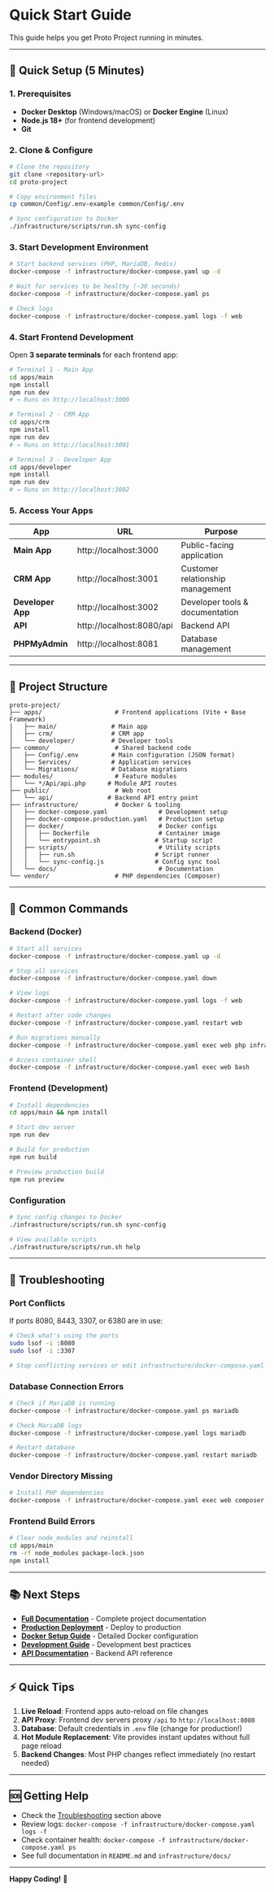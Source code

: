 # Quick Start Guide

This guide helps you get Proto Project running in minutes.

---

## 🚀 Quick Setup (5 Minutes)

### 1. Prerequisites

- **Docker Desktop** (Windows/macOS) or **Docker Engine** (Linux)
- **Node.js 18+** (for frontend development)
- **Git**

### 2. Clone & Configure

```bash
# Clone the repository
git clone <repository-url>
cd proto-project

# Copy environment files
cp common/Config/.env-example common/Config/.env

# Sync configuration to Docker
./infrastructure/scripts/run.sh sync-config
```

### 3. Start Development Environment

```bash
# Start backend services (PHP, MariaDB, Redis)
docker-compose -f infrastructure/docker-compose.yaml up -d

# Wait for services to be healthy (~30 seconds)
docker-compose -f infrastructure/docker-compose.yaml ps

# Check logs
docker-compose -f infrastructure/docker-compose.yaml logs -f web
```

### 4. Start Frontend Development

Open **3 separate terminals** for each frontend app:

```bash
# Terminal 1 - Main App
cd apps/main
npm install
npm run dev
# → Runs on http://localhost:3000

# Terminal 2 - CRM App
cd apps/crm
npm install
npm run dev
# → Runs on http://localhost:3001

# Terminal 3 - Developer App
cd apps/developer
npm install
npm run dev
# → Runs on http://localhost:3002
```

### 5. Access Your Apps

| App | URL | Purpose |
|-----|-----|---------|
| **Main App** | http://localhost:3000 | Public-facing application |
| **CRM App** | http://localhost:3001 | Customer relationship management |
| **Developer App** | http://localhost:3002 | Developer tools & documentation |
| **API** | http://localhost:8080/api | Backend API |
| **PHPMyAdmin** | http://localhost:8081 | Database management |

---

## 📁 Project Structure

```
proto-project/
├── apps/                    # Frontend applications (Vite + Base Framework)
│   ├── main/               # Main app
│   ├── crm/                # CRM app
│   └── developer/          # Developer tools
├── common/                  # Shared backend code
│   ├── Config/.env         # Main configuration (JSON format)
│   ├── Services/           # Application services
│   └── Migrations/         # Database migrations
├── modules/                 # Feature modules
│   └── */Api/api.php      # Module API routes
├── public/                  # Web root
│   └── api/               # Backend API entry point
├── infrastructure/          # Docker & tooling
│   ├── docker-compose.yaml              # Development setup
│   ├── docker-compose.production.yaml   # Production setup
│   ├── docker/                          # Docker configs
│   │   ├── Dockerfile                   # Container image
│   │   └── entrypoint.sh               # Startup script
│   ├── scripts/                         # Utility scripts
│   │   ├── run.sh                      # Script runner
│   │   └── sync-config.js              # Config sync tool
│   └── docs/                            # Documentation
└── vendor/                  # PHP dependencies (Composer)
```

---

## 🔧 Common Commands

### Backend (Docker)

```bash
# Start all services
docker-compose -f infrastructure/docker-compose.yaml up -d

# Stop all services
docker-compose -f infrastructure/docker-compose.yaml down

# View logs
docker-compose -f infrastructure/docker-compose.yaml logs -f web

# Restart after code changes
docker-compose -f infrastructure/docker-compose.yaml restart web

# Run migrations manually
docker-compose -f infrastructure/docker-compose.yaml exec web php infrastructure/scripts/run-migrations.php

# Access container shell
docker-compose -f infrastructure/docker-compose.yaml exec web bash
```

### Frontend (Development)

```bash
# Install dependencies
cd apps/main && npm install

# Start dev server
npm run dev

# Build for production
npm run build

# Preview production build
npm run preview
```

### Configuration

```bash
# Sync config changes to Docker
./infrastructure/scripts/run.sh sync-config

# View available scripts
./infrastructure/scripts/run.sh help
```

---

## 🐛 Troubleshooting

### Port Conflicts

If ports 8080, 8443, 3307, or 6380 are in use:

```bash
# Check what's using the ports
sudo lsof -i :8080
sudo lsof -i :3307

# Stop conflicting services or edit infrastructure/docker-compose.yaml
```

### Database Connection Errors

```bash
# Check if MariaDB is running
docker-compose -f infrastructure/docker-compose.yaml ps mariadb

# Check MariaDB logs
docker-compose -f infrastructure/docker-compose.yaml logs mariadb

# Restart database
docker-compose -f infrastructure/docker-compose.yaml restart mariadb
```

### Vendor Directory Missing

```bash
# Install PHP dependencies
docker-compose -f infrastructure/docker-compose.yaml exec web composer install
```

### Frontend Build Errors

```bash
# Clear node_modules and reinstall
cd apps/main
rm -rf node_modules package-lock.json
npm install
```

---

## 📚 Next Steps

- **[Full Documentation](README.md)** - Complete project documentation
- **[Production Deployment](infrastructure/docs/PRODUCTION-DEPLOYMENT.md)** - Deploy to production
- **[Docker Setup Guide](infrastructure/docs/DOCKER-SETUP.md)** - Detailed Docker configuration
- **[Development Guide](infrastructure/docs/DEVELOPMENT.md)** - Development best practices
- **[API Documentation](apps/developer)** - Backend API reference

---

## ⚡ Quick Tips

1. **Live Reload**: Frontend apps auto-reload on file changes
2. **API Proxy**: Frontend dev servers proxy `/api` to `http://localhost:8080`
3. **Database**: Default credentials in `.env` file (change for production!)
4. **Hot Module Replacement**: Vite provides instant updates without full page reload
5. **Backend Changes**: Most PHP changes reflect immediately (no restart needed)

---

## 🆘 Getting Help

- Check the [Troubleshooting](#-troubleshooting) section above
- Review logs: `docker-compose -f infrastructure/docker-compose.yaml logs -f`
- Check container health: `docker-compose -f infrastructure/docker-compose.yaml ps`
- See full documentation in `README.md` and `infrastructure/docs/`

---

**Happy Coding!** 🎉
